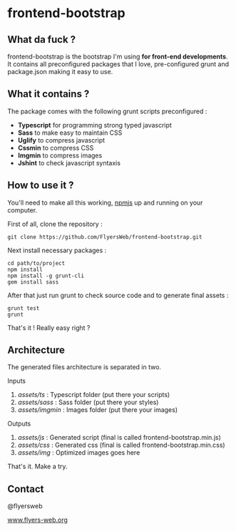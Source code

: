 frontend-bootstrap
==================

What da fuck ?
--------------

frontend-bootstrap is the bootstrap I'm using **for  front-end developments**. It contains all preconfigured packages that I love, pre-configured grunt and package.json making it easy to use.

What it contains ?
------------------

The package comes with the following grunt scripts preconfigured :

*   **Typescript** for programming strong typed javascript
*   **Sass** to make easy to maintain CSS
*   **Uglify** to compress javascript
*   **Cssmin** to compress CSS
*   **Imgmin** to compress images
*   **Jshint** to check javascript syntaxis

How to use it ?
---------------

You'll need to make all this working, [npmjs](https://npmjs.org/doc/README.html) up and running on your computer.

First of all, clone the repository :

```
git clone https://github.com/FlyersWeb/frontend-bootstrap.git
```

Next install necessary packages :

```
cd path/to/project
npm install
npm install -g grunt-cli
gem install sass
```

After that just run grunt to check source code and to generate final assets :

```
grunt test
grunt
```

That's it ! Really easy right ?

Architecture
------------

The generated files architecture is separated in two.

Inputs

1.  *assets/ts* : Typescript folder (put there your scripts)
2.  *assets/sass* : Sass folder (put there your styles)
3.  *assets/imgmin* : Images folder (put there your images)

Outputs

1.  *assets/js* : Generated script (final is called frontend-bootstrap.min.js)
2.  *assets/css* : Generated css (final is called frontend-bootstrap.min.css)
3.  *assets/img* : Optimized images goes here

That's it. Make a try.


Contact
-------

@flyersweb

www.flyers-web.org
